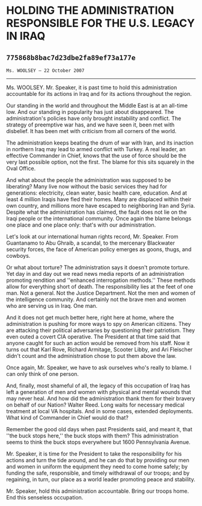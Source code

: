 # HOLDING THE ADMINISTRATION RESPONSIBLE FOR THE U.S. LEGACY IN IRAQ
## `775868b8bac7d23dbe2fa89ef73a177e`
`Ms. WOOLSEY — 22 October 2007`

---


Ms. WOOLSEY. Mr. Speaker, it is past time to hold this administration 
accountable for its actions in Iraq and for its actions throughout the 
region.

Our standing in the world and throughout the Middle East is at an 
all-time low. And our standing in popularity has just about 
disappeared. The administration's policies have only brought 
instability and conflict. The strategy of preemptive war has, and we 
have seen it, been met with disbelief. It has been met with criticism 
from all corners of the world.

The administration keeps beating the drum of war with Iran, and its 
inaction in northern Iraq may lead to armed conflict with Turkey. A 
real leader, an effective Commander in Chief, knows that the use of 
force should be the very last possible option, not the first. The blame 
for this sits squarely in the Oval Office.

And what about the people the administration was supposed to be 
liberating? Many live now without the basic services they had for 
generations: electricity, clean water, basic health care, education. 
And at least 4 million Iraqis have fled their homes. Many are displaced 
within their own country, and millions more have escaped to neighboring 
Iran and Syria. Despite what the administration has claimed, the fault 
does not lie on the Iraqi people or the international community. Once 
again the blame belongs one place and one place only: that's with our 
administration.

Let's look at our international human rights record, Mr. Speaker. 
From Guantanamo to Abu Ghraib, a scandal, to the mercenary Blackwater 
security forces, the face of American policy emerges as goons, thugs, 
and cowboys.

Or what about torture? The administration says it doesn't promote 
torture. Yet day in and day out we read news media reports of an 
administration promoting rendition and ''enhanced interrogation 
methods.'' These methods allow for everything short of death. The 
responsibility lies at the feet of one man. Not a general. Not the 
Justice Department. Not the men and women of the intelligence 
community. And certainly not the brave men and women who are serving us 
in Iraq. One man.

And it does not get much better here, right here at home, where the 
administration is pushing for more ways to spy on American citizens. 
They are attacking their political adversaries by questioning their 
patriotism. They even outed a covert CIA operative. The President at 
that time said that anyone caught for such an action would be removed 
from his staff. Now it turns out that Karl Rove, Richard Armitage, 
Scooter Libby, and Ari Fleischer didn't count and the administration 
chose to put them above the law.

Once again, Mr. Speaker, we have to ask ourselves who's really to 
blame. I can only think of one person.

And, finally, most shameful of all, the legacy of this occupation of 
Iraq has left a generation of men and women with physical and mental 
wounds that may never heal. And how did the administration thank them 
for their bravery on behalf of our Nation? Walter Reed. Long waits for 
necessary medical treatment at local VA hospitals. And in some cases, 
extended deployments. What kind of Commander in Chief would do that?

Remember the good old days when past Presidents said, and meant it, 
that ''the buck stops here,'' the buck stops with them? This 
administration seems to think the buck stops everywhere but 1600 
Pennsylvania Avenue.

Mr. Speaker, it is time for the President to take the responsibility 
for his actions and turn the tide around, and he can do that by 
providing our men and women in uniform the equipment they need to come 
home safely; by funding the safe, responsible, and timely withdrawal of 
our troops; and by regaining, in turn, our place as a world leader 
promoting peace and stability.

Mr. Speaker, hold this administration accountable. Bring our troops 
home. End this senseless occupation.
